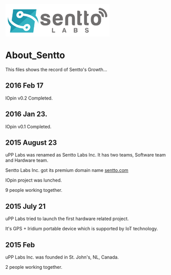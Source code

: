 <img height = "100" src = "https://github.com/Sentto/About-Sentto/blob/master/color_logo.png" />

# About_Sentto

This files shows the record of Sentto's Growth...

## 2016 Feb 17
IOpin v0.2 Completed.


## 2016 Jan 23.
IOpin v0.1 Completed.


## 2015 August 23
uPP Labs was renamed as Sentto Labs Inc. It has two teams, Software team and Hardware team.

Sentto Labs Inc. got its premium domain name [sentto.com](http://sentto.com)

IOpin project was lunched.

9 people working together. 

## 2015 July 21
uPP Labs tried to launch the first hardware related project.

It's GPS + Iridium portable device which is supported by IoT technology. 

## 2015 Feb
uPP Labs Inc. was founded in St. John's, NL, Canada.

2 people working together.


